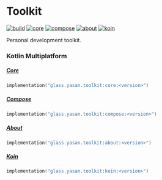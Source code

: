 # Toolkit

[![build](https://img.shields.io/github/actions/workflow/status/yasanglass/toolkit/build.yml?label=build)](https://github.com/yasanglass/toolkit/actions/workflows/build.yml)
[![core](https://img.shields.io/maven-central/v/glass.yasan.toolkit/core?label=core)](https://central.sonatype.com/artifact/glass.yasan.toolkit/core)
[![compose](https://img.shields.io/maven-central/v/glass.yasan.toolkit/compose?label=compose)](https://central.sonatype.com/artifact/glass.yasan.toolkit/compose)
[![about](https://img.shields.io/maven-central/v/glass.yasan.toolkit/about?label=about)](https://central.sonatype.com/artifact/glass.yasan.toolkit/about)
[![koin](https://img.shields.io/maven-central/v/glass.yasan.toolkit/koin?label=koin)](https://central.sonatype.com/artifact/glass.yasan.toolkit/koin)

Personal development toolkit.

### Kotlin Multiplatform

##### [Core](https://github.com/yasanglass/toolkit/tree/main/kotlin-multiplatform/core)

```kotlin
implementation("glass.yasan.toolkit:core:<version>")
```

##### [Compose](https://github.com/yasanglass/toolkit/tree/main/kotlin-multiplatform/compose)

```kotlin
implementation("glass.yasan.toolkit:compose:<version>")
```

##### [About](https://github.com/yasanglass/toolkit/tree/main/kotlin-multiplatform/about)

```kotlin
implementation("glass.yasan.toolkit:about:<version>")
```

##### [Koin](https://github.com/yasanglass/toolkit/tree/main/kotlin-multiplatform/koin)

```kotlin
implementation("glass.yasan.toolkit:koin:<version>")
```
